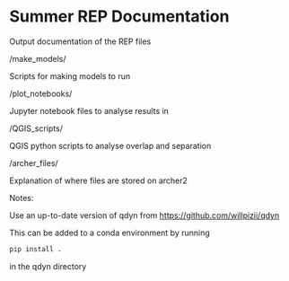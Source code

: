 # Summer REP Documentation

Output documentation of the REP files

/make_models/

Scripts for making models to run

/plot_notebooks/

Jupyter notebook files to analyse results in

/QGIS_scripts/

QGIS python scripts to analyse overlap and separation

/archer_files/

Explanation of where files are stored on archer2

Notes:

Use an up-to-date version of qdyn from https://github.com/willpizii/qdyn

This can be added to a conda environment by running

```python
pip install .
```

in the qdyn directory
